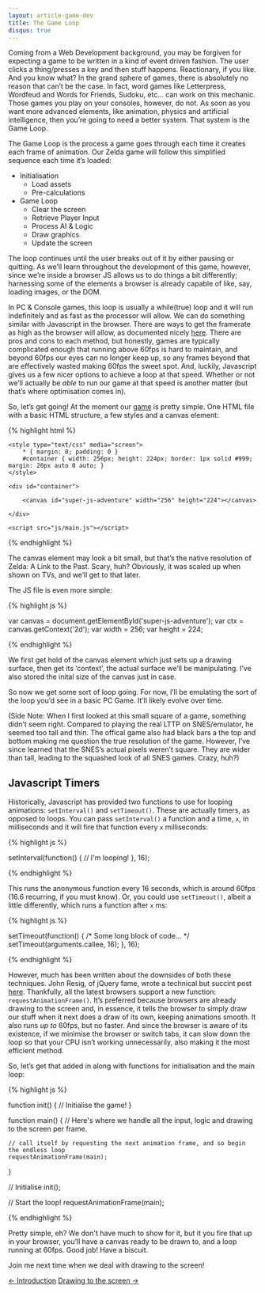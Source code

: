 ```yaml
---
layout: article-game-dev
title: The Game Loop
disqus: true
---
```


Coming from a Web Development background, you may be forgiven for expecting a game to be written in a kind of event driven fashion. The user clicks a thing/presses a key and then stuff happens. Reactionary, if you like. And you know what? In the grand sphere of games, there is absolutely no reason that can’t be the case. In fact, word games like Letterpress, Wordfeud and Words for Friends, Sudoku, etc&hellip; can work on this mechanic. Those games you play on your consoles, however, do not. As soon as you want more advanced elements, like animation, physics and artificial intelligence, then you’re going to need a better system. That system is the Game Loop.

The Game Loop is the process a game goes through each time it creates each frame of animation. Our Zelda game will follow this simplified sequence each time it’s loaded:

- Initialisation
    - Load assets
    - Pre-calculations
- Game Loop
	- Clear the screen
	- Retrieve Player Input
	- Process AI & Logic
	- Draw graphics
	- Update the screen

The loop continues until the user breaks out of it by either pausing or quitting. As we’ll learn throughout the development of this game, however, since we’re inside a browser JS allows us to do things a bit differently; harnessing some of the elements a browser is already capable of like, say, loading images, or the DOM.

In PC & Console games, this loop is usually a while(true) loop and it will run indefinitely and as fast as the processor will allow. We can do something similar with Javascript in the browser. There are ways to get the framerate as high as the browser will allow, as documented nicely [here](http://www.chandlerprall.com/2011/06/beating-60fps-in-javascript/). There are pros and cons to each method, but honestly, games are typically complicated enough that running above 60fps is hard to maintain, and beyond 60fps our eyes can no longer keep up, so any frames beyond that are effectively wasted making 60fps the sweet spot. And, luckily, Javascript gives us a few nicer options to achieve a loop at that speed. Whether or not we’ll actually be _able_ to run our game at that speed is another matter (but that’s where optimisation comes in).

So, let’s get going! At the moment our [game](https://github.com/gablaxian/super-js-adventure) is pretty simple. One HTML file with a basic HTML structure, a few styles and a canvas element:

{% highlight html %}

<!DOCTYPE html>
<html>
<head>
    <meta charset="utf-8">
    <title>Super JS Adventure!</title>
    
    <style type="text/css" media="screen">
        * { margin: 0; padding: 0 }
        #container { width: 256px; height: 224px; border: 1px solid #999; margin: 20px auto 0 auto; }
    </style>
    
</head>

<body>
    
    <div id="container">

        <canvas id="super-js-adventure" width="256" height="224"></canvas>

    </div>
    
    <script src="js/main.js"></script>
</body>
</html>

{% endhighlight %}

The canvas element may look a bit small, but that’s the native resolution of Zelda: A Link to the Past. Scary, huh? Obviously, it was scaled up when shown on TVs, and we’ll get to that later.

The JS file is even more simple:

{% highlight js %}

var canvas  = document.getElementById('super-js-adventure');
var ctx     = canvas.getContext('2d');
var width   = 256;
var height  = 224;

{% endhighlight %}

We first get hold of the canvas element which just sets up a drawing surface, then get its ‘context’, the actual surface we’ll be manipulating. I’ve also stored the inital size of the canvas just in case.

So now we get some sort of loop going. For now, I’ll be emulating the sort of the loop you’d see in a basic PC Game. It’ll likely evolve over time.

(Side Note: When I first looked at this small square of a game, something didn’t seem right. Compared to playing the real LTTP on SNES/emulator, he seemed too tall and thin. The offical game also had black bars a the top and bottom making me question the true resolution of the game. However, I’ve since learned that the SNES’s actual pixels weren’t square. They are wider than tall, leading to the squashed look of all SNES games. Crazy, huh?)

## Javascript Timers

Historically, Javascript has provided two functions to use for looping animations: `setInterval()` and `setTimeout()`. These are actually timers, as opposed to loops. You can pass `setInterval()` a function and a time, `x`, in milliseconds and it will fire that function every `x` milliseconds:

{% highlight js %}

setInterval(function() {
    // I'm looping!
}, 16);

{% endhighlight %}

This runs the anonymous function every 16 seconds, which is around 60fps (16.6 recurring, if you must know). Or, you could use `setTimeout()`, albeit a little differently, which runs a function after `x` ms:

{% highlight js %}

setTimeout(function() {
    /* Some long block of code... */
    setTimeout(arguments.callee, 16);
  }, 16);

{% endhighlight %}

However, much has been written about the downsides of both these techniques. John Resig, of jQuery fame, wrote a technical but succint post [here](http://ejohn.org/blog/how-javascript-timers-work/). Thankfully, all the latest browsers support a new function: `requestAnimationFrame()`.
It’s preferred because browsers are already drawing to the screen and, in essence, it tells the browser to simply draw our stuff when it next does a draw of its own, keeping animations smooth. It also runs _up to_ 60fps, but no faster. And since the browser is aware of its existence, if we minimise the browser or switch tabs, it can slow down the loop so that your CPU isn’t working unnecessarily, also making it the most efficient method.

So, let’s get that added in along with functions for initialisation and the main loop:

{% highlight js %}

function init() {
    // Initialise the game!
}

function main() {
    // Here's where we handle all the input, logic and drawing to the screen per frame.

    // call itself by requesting the next animation frame, and so begin the endless loop
    requestAnimationFrame(main);
}

// Initialise
init();

// Start the loop!
requestAnimationFrame(main);

{% endhighlight %}

Pretty simple, eh? We don't have much to show for it, but it you fire that up in your browser, you’ll have a canvas ready to be drawn to, and a loop running at 60fps. Good job! Have a biscuit.

Join me next time when we deal with drawing to the screen!

<div class="pagination clearfix">
    <a class="left" href="/articles/creating-a-game-with-javascript/introduction.html">&larr; Introduction</a>
    <a class="right" href="/articles/creating-a-game-with-javascript/drawing-to-the-screen.html">Drawing to the screen &rarr;</a>
</div>

